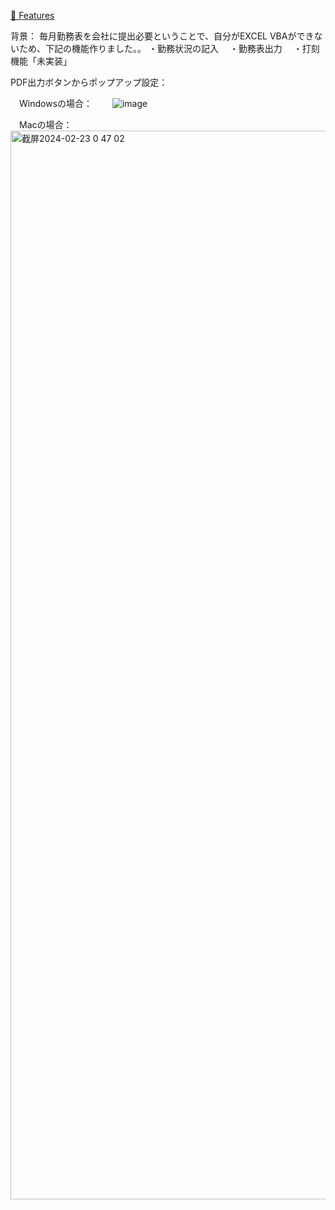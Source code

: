 
[🚀 Features](README.md)

背景：
毎月勤務表を会社に提出必要ということで、自分がEXCEL VBAができないため、下記の機能作りました。。
・勤務状況の記入　
・勤務表出力　
・打刻機能「未実装」　

PDF出力ボタンからポップアップ設定：

　Windowsの場合：
　　![image](https://github.com/ryuushihou/kinntai/assets/113272024/e79d6752-1da9-4469-9c94-0a3da2d70054)

　Macの場合：
　　<img width="1710" alt="截屏2024-02-23 0 47 02" src="https://github.com/ryuushihou/kinntai/assets/113272024/7223a7ce-6ea2-4986-aa0a-96645f55c04b">


